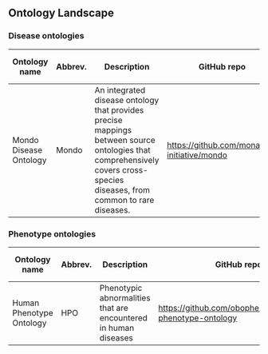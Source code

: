 ## Ontology Landscape

### Disease ontologies

Ontology name | Abbrev. | Description | GitHub repo | Website | # of disease classes 
-- | -- | -- | -- | -- | --
Mondo Disease Ontology | Mondo | An integrated disease ontology that provides precise mappings between source ontologies that comprehensively covers cross-species diseases, from common to rare diseases. | https://github.com/monarch-initiative/mondo | https://mondo.monarchinitiative.org/ | > 20k 

### Phenotype ontologies

Ontology name | Abbrev. | Description | GitHub repo | Website | # of phenotype classes 
-- | -- | -- | -- | -- | --
Human Phenotype Ontology | HPO | Phenotypic abnormalities that are encountered in human diseases | https://github.com/obophenotype/human-phenotype-ontology | https://hpo.jax.org/app/ | >15k
